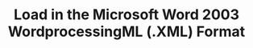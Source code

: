 ﻿---
title: Load in the Microsoft Word 2003 WordprocessingML (.XML) Format
second_title: Aspose.Words for .NET
articleTitle: Load in the Microsoft Word 2003 WordprocessingML (.XML) Format
linktitle: Load in the Microsoft Word 2003 WordprocessingML (.XML) Format
description: "Import WordprocessingML document using different load options in C#."
type: docs
weight: 40
url: /net/load-in-ms-word-2003-formats/
aliases: [/net/load-in-the-microsoft-word-2003-wordprocessingml-xml-format/]
---


